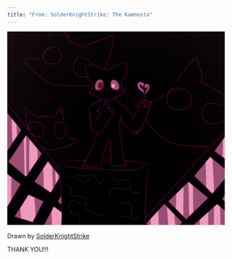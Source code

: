 ```yaml
---
title: "From: SolderKnightStrike: The Kamnosta"
---
```


<img alt="240721_the_kammosta.png" src="/imgs_posts/240721_the_kammosta.png" class="img-rendering-auto">

Drawn by [SolderKnightStrike](https://solderknight9000.newgrounds.com/)

THANK YOU!!!